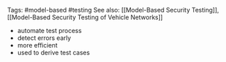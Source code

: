 Tags: #model-based #testing
See also: [[Model-Based Security Testing]], [[Model-Based Security Testing of Vehicle Networks]]

- automate test process
- detect errors early
- more efficient
- used to derive test cases